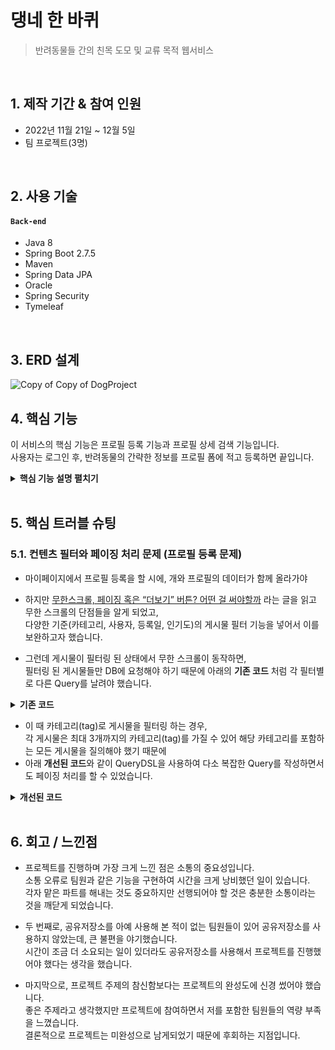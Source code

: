 # 댕네 한 바퀴
>반려동물들 간의 친목 도모 및 교류 목적 웹서비스
 

</br>

## 1. 제작 기간 & 참여 인원
- 2022년 11월 21일 ~ 12월 5일
- 팀 프로젝트(3명)

</br>

## 2. 사용 기술
#### `Back-end`
  - Java 8
  - Spring Boot 2.7.5
  - Maven
  - Spring Data JPA
  - Oracle
  - Spring Security
  - Tymeleaf

</br>

## 3. ERD 설계
![Copy of Copy of DogProject](https://user-images.githubusercontent.com/95213209/208612227-916e6194-8faa-44f8-a2e2-f73b59adf961.png)


## 4. 핵심 기능
이 서비스의 핵심 기능은 프로필 등록 기능과 프로필 상세 검색 기능입니다.<br>
사용자는 로그인 후, 반려동물의 간략한 정보를 프로필 폼에 적고 등록하면 끝입니다.  

<details>
<summary><b>핵심 기능 설명 펼치기</b></summary>
<div markdown="1">

### 4.1. 프로필 등록

![](https://zuminternet.github.io/images/portal/post/2019-04-22-ZUM-Pilot-integer/flow_controller.png)

- **요청 처리** :pushpin: [코드 확인](https://github.com/Integerous/goQuality/blob/b2c5e60761b6308f14eebe98ccdb1949de6c4b99/src/main/java/goQuality/integerous/controller/PostRestController.java#L55)
  - Controller에서는 요청을 화면단에서 넘어온 요청을 받고, Service 계층에 로직 처리를 위임합니다.

- **결과 응답** :pushpin: [코드 확인]()
  - Service 계층에서 넘어온 로직 처리 결과(메세지)를 화면단에 응답해줍니다.

### 4.2. 프로필 상세 검색

![](https://zuminternet.github.io/images/portal/post/2019-04-22-ZUM-Pilot-integer/flow_service1.png)

- **Http 프로토콜 추가 및 trim()** :pushpin: [코드 확인]()
  - 사용자가 URL 입력 시 Http 프로토콜을 생략하거나 공백을 넣은 경우,  
  올바른 URL이 될 수 있도록 Http 프로토콜을 추가해주고, 공백을 제거해줍니다.

- **URL 접속 확인** :pushpin: [코드 확인]()
  - 화면단에서 모양새만 확인한 URL이 실제 리소스로 연결되는지 HttpUrlConnection으로 테스트합니다.
  - 이 때, 빠른 응답을 위해 Request Method를 GET이 아닌 HEAD를 사용했습니다.
  - (HEAD 메소드는 GET 메소드의 응답 결과의 Body는 가져오지 않고, Header만 확인하기 때문에 GET 메소드에 비해 응답속도가 빠릅니다.)

  ![](https://zuminternet.github.io/images/portal/post/2019-04-22-ZUM-Pilot-integer/flow_service2.png)

- **Jsoup 이미지, 제목 파싱** :pushpin: [코드 확인]()
  - URL 접속 확인결과 유효하면 Jsoup을 사용해서 입력된 URL의 이미지와 제목을 파싱합니다.
  - 이미지는 Open Graphic Tag를 우선적으로 파싱하고, 없을 경우 첫 번째 이미지와 제목을 파싱합니다.
  - 컨텐츠에 이미지가 없을 경우, 미리 설정해둔 기본 이미지를 사용하고, 제목이 없을 경우 생략합니다.



</div>
</details>

</br>

## 5. 핵심 트러블 슈팅
### 5.1. 컨텐츠 필터와 페이징 처리 문제  (프로필 등록 문제)
- 마이페이지에서 프로필 등록을 할 시에, 개와 프로필의 데이터가 함께 올라가야 

- 하지만 [무한스크롤, 페이징 혹은 “더보기” 버튼? 어떤 걸 써야할까](https://cyberx.tistory.com/82) 라는 글을 읽고 무한 스크롤의 단점들을 알게 되었고,  
다양한 기준(카테고리, 사용자, 등록일, 인기도)의 게시물 필터 기능을 넣어서 이를 보완하고자 했습니다.

- 그런데 게시물이 필터링 된 상태에서 무한 스크롤이 동작하면,  
필터링 된 게시물들만 DB에 요청해야 하기 때문에 아래의 **기존 코드** 처럼 각 필터별로 다른 Query를 날려야 했습니다.

<details>
<summary><b>기존 코드</b></summary>
<div markdown="1">

~~~java
/**
 * 게시물 Top10 (기준: 댓글 수 + 좋아요 수)
 * @return 인기순 상위 10개 게시물
 */
public Page<PostResponseDto> listTopTen() {

    PageRequest pageRequest = PageRequest.of(0, 10, Sort.Direction.DESC, "rankPoint", "likeCnt");
    return postRepository.findAll(pageRequest).map(PostResponseDto::new);
}

/**
 * 게시물 필터 (Tag Name)
 * @param tagName 게시물 박스에서 클릭한 태그 이름
 * @param pageable 페이징 처리를 위한 객체
 * @return 해당 태그가 포함된 게시물 목록
 */
public Page<PostResponseDto> listFilteredByTagName(String tagName, Pageable pageable) {

    return postRepository.findAllByTagName(tagName, pageable).map(PostResponseDto::new);
}

// ... 게시물 필터 (Member) 생략 

/**
 * 게시물 필터 (Date)
 * @param createdDate 게시물 박스에서 클릭한 날짜
 * @return 해당 날짜에 등록된 게시물 목록
 */
public List<PostResponseDto> listFilteredByDate(String createdDate) {

    // 등록일 00시부터 24시까지
    LocalDateTime start = LocalDateTime.of(LocalDate.parse(createdDate), LocalTime.MIN);
    LocalDateTime end = LocalDateTime.of(LocalDate.parse(createdDate), LocalTime.MAX);

    return postRepository
                    .findAllByCreatedAtBetween(start, end)
                    .stream()
                    .map(PostResponseDto::new)
                    .collect(Collectors.toList());
    }
~~~

</div>
</details>

- 이 때 카테고리(tag)로 게시물을 필터링 하는 경우,  
각 게시물은 최대 3개까지의 카테고리(tag)를 가질 수 있어 해당 카테고리를 포함하는 모든 게시물을 질의해야 했기 때문에  
- 아래 **개선된 코드**와 같이 QueryDSL을 사용하여 다소 복잡한 Query를 작성하면서도 페이징 처리를 할 수 있었습니다.

<details>
<summary><b>개선된 코드</b></summary>
<div markdown="1">

~~~java
/**
 * 게시물 필터 (Tag Name)
 */
@Override
public Page<Post> findAllByTagName(String tagName, Pageable pageable) {

    QueryResults<Post> results = queryFactory
            .selectFrom(post)
            .innerJoin(postTag)
                .on(post.idx.eq(postTag.post.idx))
            .innerJoin(tag)
                .on(tag.idx.eq(postTag.tag.idx))
            .where(tag.name.eq(tagName))
            .orderBy(post.idx.desc())
                .limit(pageable.getPageSize())
                .offset(pageable.getOffset())
            .fetchResults();

    return new PageImpl<>(results.getResults(), pageable, results.getTotal());
}
~~~

</div>
</details>

    
</br>

## 6. 회고 / 느낀점
- 프로젝트를 진행하며 가장 크게 느낀 점은 소통의 중요성입니다. <br>
 소통 오류로 팀원과 같은 기능을 구현하여 시간을 크게 낭비했던 일이 있습니다.<br>
 각자 맡은 파트를 해내는 것도 중요하지만 선행되어야 할 것은 충분한 소통이라는 것을 깨닫게 되었습니다.
 
- 두 번째로, 공유저장소를 아예 사용해 본 적이 없는 팀원들이 있어 공유저장소를 사용하지 않았는데, 큰 불편을 야기했습니다. <br>
 시간이 조금 더 소요되는 일이 있더라도 공유저장소를 사용해서 프로젝트를 진행했어야 했다는 생각을 했습니다.
 
- 마지막으로, 프로젝트 주제의 참신함보다는 프로젝트의 완성도에 신경 썼어야 했습니다. <br>
 좋은 주제라고 생각했지만 프로젝트에 참여하면서 저를 포함한 팀원들의 역량 부족을 느꼈습니다.<br>
 결론적으로 프로젝트는 미완성으로 남게되었기 때문에 후회하는 지점입니다.
 <br> 
